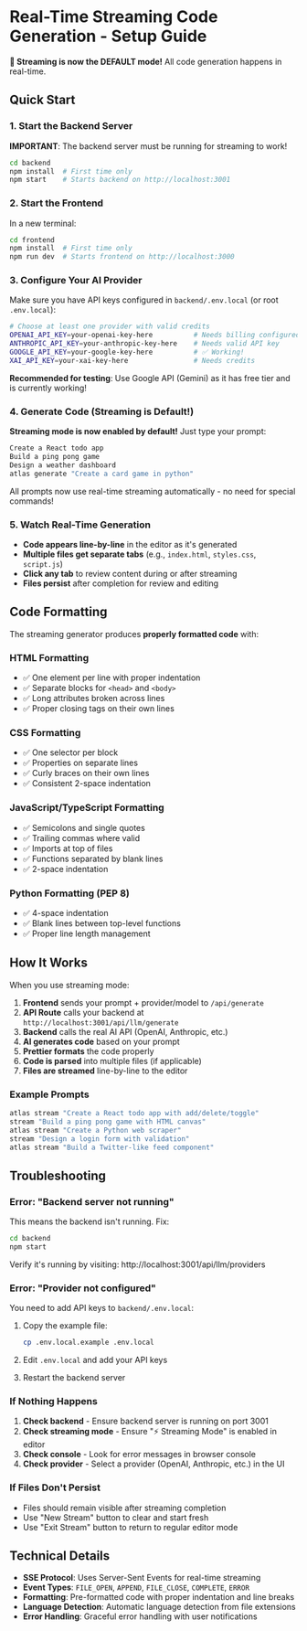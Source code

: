 # Real-Time Streaming Code Generation - Setup Guide

**🎉 Streaming is now the DEFAULT mode!** All code generation happens in real-time.

## Quick Start

### 1. Start the Backend Server

**IMPORTANT**: The backend server must be running for streaming to work!

```bash
cd backend
npm install  # First time only
npm start    # Starts backend on http://localhost:3001
```

### 2. Start the Frontend

In a new terminal:

```bash
cd frontend
npm install  # First time only
npm run dev  # Starts frontend on http://localhost:3000
```

### 3. Configure Your AI Provider

Make sure you have API keys configured in `backend/.env.local` (or root `.env.local`):

```bash
# Choose at least one provider with valid credits
OPENAI_API_KEY=your-openai-key-here          # Needs billing configured
ANTHROPIC_API_KEY=your-anthropic-key-here    # Needs valid API key
GOOGLE_API_KEY=your-google-key-here          # ✅ Working!
XAI_API_KEY=your-xai-key-here                # Needs credits
```

**Recommended for testing**: Use Google API (Gemini) as it has free tier and is currently working!

### 4. Generate Code (Streaming is Default!)

**Streaming mode is now enabled by default!** Just type your prompt:

```bash
Create a React todo app
Build a ping pong game
Design a weather dashboard
atlas generate "Create a card game in python"
```

All prompts now use real-time streaming automatically - no need for special commands!

### 5. Watch Real-Time Generation
- **Code appears line-by-line** in the editor as it's generated
- **Multiple files get separate tabs** (e.g., `index.html`, `styles.css`, `script.js`)
- **Click any tab** to review content during or after streaming
- **Files persist** after completion for review and editing

## Code Formatting

The streaming generator produces **properly formatted code** with:

### HTML Formatting
- ✅ One element per line with proper indentation
- ✅ Separate blocks for `<head>` and `<body>`
- ✅ Long attributes broken across lines
- ✅ Proper closing tags on their own lines

### CSS Formatting
- ✅ One selector per block
- ✅ Properties on separate lines
- ✅ Curly braces on their own lines
- ✅ Consistent 2-space indentation

### JavaScript/TypeScript Formatting
- ✅ Semicolons and single quotes
- ✅ Trailing commas where valid
- ✅ Imports at top of files
- ✅ Functions separated by blank lines
- ✅ 2-space indentation

### Python Formatting (PEP 8)
- ✅ 4-space indentation
- ✅ Blank lines between top-level functions
- ✅ Proper line length management

## How It Works

When you use streaming mode:

1. **Frontend** sends your prompt + provider/model to `/api/generate`
2. **API Route** calls your backend at `http://localhost:3001/api/llm/generate`
3. **Backend** calls the real AI API (OpenAI, Anthropic, etc.)
4. **AI generates code** based on your prompt
5. **Prettier formats** the code properly
6. **Code is parsed** into multiple files (if applicable)
7. **Files are streamed** line-by-line to the editor

### Example Prompts

```bash
atlas stream "Create a React todo app with add/delete/toggle"
stream "Build a ping pong game with HTML canvas"
atlas stream "Create a Python web scraper"
stream "Design a login form with validation"
atlas stream "Build a Twitter-like feed component"
```

## Troubleshooting

### Error: "Backend server not running"

This means the backend isn't running. Fix:

```bash
cd backend
npm start
```

Verify it's running by visiting: http://localhost:3001/api/llm/providers

### Error: "Provider not configured"

You need to add API keys to `backend/.env.local`:

1. Copy the example file:
   ```bash
   cp .env.local.example .env.local
   ```

2. Edit `.env.local` and add your API keys

3. Restart the backend server

### If Nothing Happens
1. **Check backend** - Ensure backend server is running on port 3001
2. **Check streaming mode** - Ensure "⚡ Streaming Mode" is enabled in editor
3. **Check console** - Look for error messages in browser console
4. **Check provider** - Select a provider (OpenAI, Anthropic, etc.) in the UI

### If Files Don't Persist
- Files should remain visible after streaming completion
- Use "New Stream" button to clear and start fresh
- Use "Exit Stream" button to return to regular editor mode

## Technical Details

- **SSE Protocol**: Uses Server-Sent Events for real-time streaming
- **Event Types**: `FILE_OPEN`, `APPEND`, `FILE_CLOSE`, `COMPLETE`, `ERROR`
- **Formatting**: Pre-formatted code with proper indentation and line breaks
- **Language Detection**: Automatic language detection from file extensions
- **Error Handling**: Graceful error handling with user notifications
